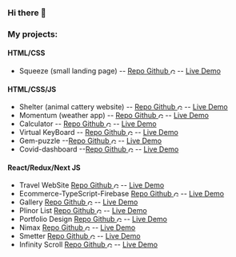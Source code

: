 ### Hi there 👋

### My projects:

#### HTML/CSS
- Squeeze (small landing page) -- [Repo Github <img alt="GitHub" height="10px" src="https://cdn.svgporn.com/logos/github-icon.svg" />](https://github.com/Domask2/squeeze) -- [Live Demo](https://domask2.github.io/squeeze/) 
#### HTML/CSS/JS
- Shelter (animal cattery website) -- [Repo Github <img alt="GitHub" height="10px" src="https://cdn.svgporn.com/logos/github-icon.svg" />](https://github.com/Domask2/shelter) -- [Live Demo](https://rolling-scopes-school.github.io/domask2-JS2020Q3/shelter/pages/main/main.html) 
- Momentum (weather app) -- [Repo Github <img alt="GitHub" height="10px" src="https://cdn.svgporn.com/logos/github-icon.svg" />](https://github.com/Domask2/momentum) -- [Live Demo](https://rolling-scopes-school.github.io/domask2-JS2020Q3/Task2.Momentum/)
- Calculator -- [Repo Github <img alt="GitHub" height="10px" src="https://cdn.svgporn.com/logos/github-icon.svg" />](https://github.com/Domask2/calculator) -- [Live Demo](https://rolling-scopes-school.github.io/domask2-JS2020Q3/Task1.Calculator/)
- Virtual KeyBoard -- [Repo Github <img alt="GitHub" height="10px" src="https://cdn.svgporn.com/logos/github-icon.svg" />](https://github.com/Domask2/virtual-keyboard) -- [Live Demo](https://rolling-scopes-school.github.io/domask2-JS2020Q3/Task3.VirtualKeyboard/)
- Gem-puzzle --[Repo Github <img alt="GitHub" height="10px" src="https://cdn.svgporn.com/logos/github-icon.svg" />](https://github.com/Domask2/gem-puzzle) -- [Live Demo](https://rolling-scopes-school.github.io/domask2-JS2020Q3/gem-puzzle/)
- Covid-dashboard --[Repo Github <img alt="GitHub" height="10px" src="https://cdn.svgporn.com/logos/github-icon.svg" />](https://github.com/Domask2/covid-dashboard) -- [Live Demo](https://rolling-scopes-school.github.io/m1t9-JS2020Q3/covid-dashboard/)

#### React/Redux/Next JS
- Travel WebSite [Repo Github <img alt="GitHub" height="10px" src="https://cdn.svgporn.com/logos/github-icon.svg" />](https://github.com/Domask2/react-website-travel) -- [Live Demo](https://trusting-swanson-597265.netlify.app/)
- Ecommerce-TypeScript-Firebase [Repo Github <img alt="GitHub" height="10px" src="https://cdn.svgporn.com/logos/github-icon.svg" />](https://github.com/Domask2/ecommerce-TS-GQL-FB) -- [Live Demo](https://ecommerce-furniture-fe321.web.app/)
- Gallery [Repo Github <img alt="GitHub" height="10px" src="https://cdn.svgporn.com/logos/github-icon.svg" />](https://github.com/Domask2/perco-gallery) -- [Live Demo](https://sleepy-mclean-30d632.netlify.app/)
- Plinor List [Repo Github <img alt="GitHub" height="10px" src="https://cdn.svgporn.com/logos/github-icon.svg" />](https://github.com/Domask2/https://github.com/Domask2/plinor) -- [Live Demo](https://xenodochial-bhaskara-9673e5.netlify.app/)
- Portfolio Design [Repo Github <img alt="GitHub" height="10px" src="https://cdn.svgporn.com/logos/github-icon.svg" />](https://github.com/Domask2/vera) -- [Live Demo](https://vera-theta.vercel.app/)
- Nimax [Repo Github <img alt="GitHub" height="10px" src="https://cdn.svgporn.com/logos/github-icon.svg" />](https://github.com/Domask2/nimax) -- [Live Demo](https://lighthearted-longma-de32ab.netlify.app/)
- Smetter [Repo Github <img alt="GitHub" height="10px" src="https://cdn.svgporn.com/logos/github-icon.svg" />]([https://github.com/Domask2/nimax](https://github.com/Domask2/smetter)) -- [Live Demo](https://gleeful-longma-3fa784.netlify.app/)
- Infinity Scroll [Repo Github <img alt="GitHub" height="10px" src="https://cdn.svgporn.com/logos/github-icon.svg" />]([https://github.com/Domask2/nag/tree/main) -- [Live Demo](https://tubular-crostata-cada96.netlify.app/)

<!--
**Domask2/Domask2** is a ✨ _special_ ✨ repository because its `README.md` (this file) appears on your GitHub profile.

Here are some ideas to get you started:

- 🔭 I’m currently working on ...
- 🌱 I’m currently learning ...
- 👯 I’m looking to collaborate on ...
- 🤔 I’m looking for help with ...
- 💬 Ask me about ...
- 📫 How to reach me: ...
- 😄 Pronouns: ...
- ⚡ Fun fact: ...
-->
